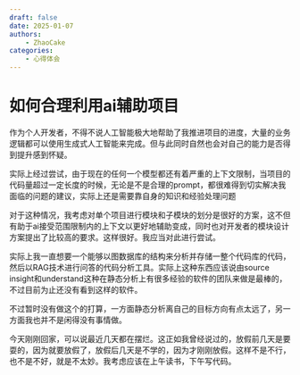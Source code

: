```yaml
---
draft: false
date: 2025-01-07
authors:
    - ZhaoCake
categories:
    - 心得体会
---
```


# 如何合理利用ai辅助项目

作为个人开发者，不得不说人工智能极大地帮助了我推进项目的进度，大量的业务逻辑都可以使用生成式人工智能来完成。但与此同时自然也会对自己的能力是否得到提升感到怀疑。

实际上经过尝试，由于现在的任何一个模型都还有着严重的上下文限制，当项目的代码量超过一定长度的时候，无论是不是合理的prompt，都很难得到切实解决我面临的问题的建议，实际上还是需要靠自身的知识和经验处理问题

对于这种情况，我考虑对单个项目进行模块和子模块的划分是很好的方案，这不但有助于ai接受范围限制内的上下文以更好地辅助变成，同时也对开发者的模块设计方案提出了比较高的要求。这样很好。我应当对此进行尝试。

实际上我一直想要一个能够以图数据库的结构来分析并存储一整个代码库的代码，然后以RAG技术进行问答的代码分析工具。实际上这种东西应该说由source insight和understand这种在静态分析上有很多经验的软件的团队来做是最棒的，不过目前为止还没有看到这样的软件。

不过暂时没有做这个的打算，一方面静态分析离自己的目标方向有点太远了，另一方面我也并不是闲得没有事情做。

今天刚刚回家，可以说最近几天都在摆烂。这正如我曾经说过的，放假前几天是要耍的，因为就要放假了，放假后几天是不学的，因为才刚刚放假。这样不是不行，也不是不好，就是不太妙。我考虑应该在上午读书，下午写代码。

